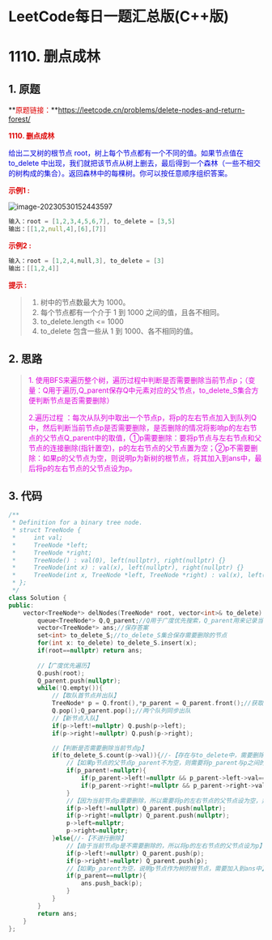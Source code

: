 # LeetCode每日一题汇总版(C++版)





# 1110. 删点成林

## 1. 原题

**<font color="#dd0000">原题链接：</font>**https://leetcode.cn/problems/delete-nodes-and-return-forest/

**<font color="#dd0000">1110. 删点成林</font>**

<font color="#0000dd">给出二叉树的根节点 root，树上每个节点都有一个不同的值。如果节点值在 to_delete 中出现，我们就把该节点从树上删去，最后得到一个森林（一些不相交的树构成的集合）。返回森林中的每棵树。你可以按任意顺序组织答案。</font>  

**<font color="#dd0000">示例1 :</font>**

![image-20230530152443597](E:\algorithmCode\leetcode\每日一题\img\image-1110-删点成林.png)

```c++
输入：root = [1,2,3,4,5,6,7], to_delete = [3,5]
输出：[[1,2,null,4],[6],[7]]
```

**<font color="#dd0000">示例2 :</font>**

```c++
输入：root = [1,2,4,null,3], to_delete = [3]
输出：[[1,2,4]]
```

**<font color="#dd0000">提示 :</font>**

> 1. 树中的节点数最大为 1000。
> 2. 每个节点都有一个介于 1 到 1000 之间的值，且各不相同。
> 3. to_delete.length <= 1000
> 4. to_delete 包含一些从 1 到 1000、各不相同的值。





## 2. 思路

><font color="#dd00dd">1. 使用BFS来遍历整个树，遍历过程中判断是否需要删除当前节点p；（变量：Q用于遍历,Q_parent保存Q中元素对应的父节点，to_delete_S集合方便判断节点是否需要删除）</font>
>
><font color="#dd00dd">2.遍历过程 ：每次从队列中取出一个节点p，将p的左右节点加入到队列Q中，然后判断当前节点p是否需要删除，是否删除的情况将影响p的左右节点的父节点Q_parent中的取值，①p需要删除：要将p节点与左右节点和父节点的连接删除(指针置空)，p的左右节点的父节点置为空；②p不需要删除：如果p的父节点为空，则说明p为新树的根节点，将其加入到ans中，最后将p的左右节点的父节点设为p。</font>

## 3. 代码

```c++
/**
 * Definition for a binary tree node.
 * struct TreeNode {
 *     int val;
 *     TreeNode *left;
 *     TreeNode *right;
 *     TreeNode() : val(0), left(nullptr), right(nullptr) {}
 *     TreeNode(int x) : val(x), left(nullptr), right(nullptr) {}
 *     TreeNode(int x, TreeNode *left, TreeNode *right) : val(x), left(left), right(right) {}
 * };
 */
class Solution {
public:
    vector<TreeNode*> delNodes(TreeNode* root, vector<int>& to_delete) {
        queue<TreeNode*> Q,Q_parent;//Q用于广度优先搜索，Q_parent用来记录当前节点的父节点
        vector<TreeNode*> ans;//保存答案
        set<int> to_delete_S;//to_delete_S集合保存需要删除的节点
        for(int x: to_delete) to_delete_S.insert(x);
        if(root==nullptr) return ans;
        
        //【广度优先遍历】
        Q.push(root);
        Q_parent.push(nullptr);
        while(!Q.empty()){
            //【取队首节点并出队】
            TreeNode* p = Q.front(),*p_parent = Q_parent.front();//获取队首节点p，以及p的父节点
            Q.pop();Q_parent.pop();//两个队列同步出队
            //【新节点入队】
            if(p->left!=nullptr) Q.push(p->left);
            if(p->right!=nullptr) Q.push(p->right);

            //【判断是否需要删除当前节点p】
            if(to_delete_S.count(p->val)){//-【存在与to_delete中，需要删除】
                //【如果p节点的父节点p_parent不为空，则需要将p_parent与p之间的连接删除】
                if(p_parent!=nullptr){
                    if(p_parent->left!=nullptr && p_parent->left->val==p->val) p_parent->left=nullptr;
                    if(p_parent->right!=nullptr && p_parent->right->val==p->val) p_parent->right=nullptr;
                }
                //【因为当前节点p需要删除，所以需要将p的左右节点的父节点设为空，并将p的left和right置为空】
                if(p->left!=nullptr) Q_parent.push(nullptr);
                if(p->right!=nullptr) Q_parent.push(nullptr);
                p->left=nullptr;
                p->right=nullptr;
            }else{//-【不进行删除】
                //【由于当前节点p是不需要删除的，所以将p的左右节点的父节点设为p】
                if(p->left!=nullptr) Q_parent.push(p);
                if(p->right!=nullptr) Q_parent.push(p);
                //【如果p_parent为空，说明p节点作为树的根节点，需要加入到ans中】
                if(p_parent==nullptr){
                    ans.push_back(p);
                }
            }
        }
        return ans;
    }
};
```



















